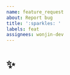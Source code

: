 ```yaml
---
name: feature_request
about: Report bug
title: ':sparkles: '
labels: feat
assignees: wonjin-dev
---
```


# ✨
